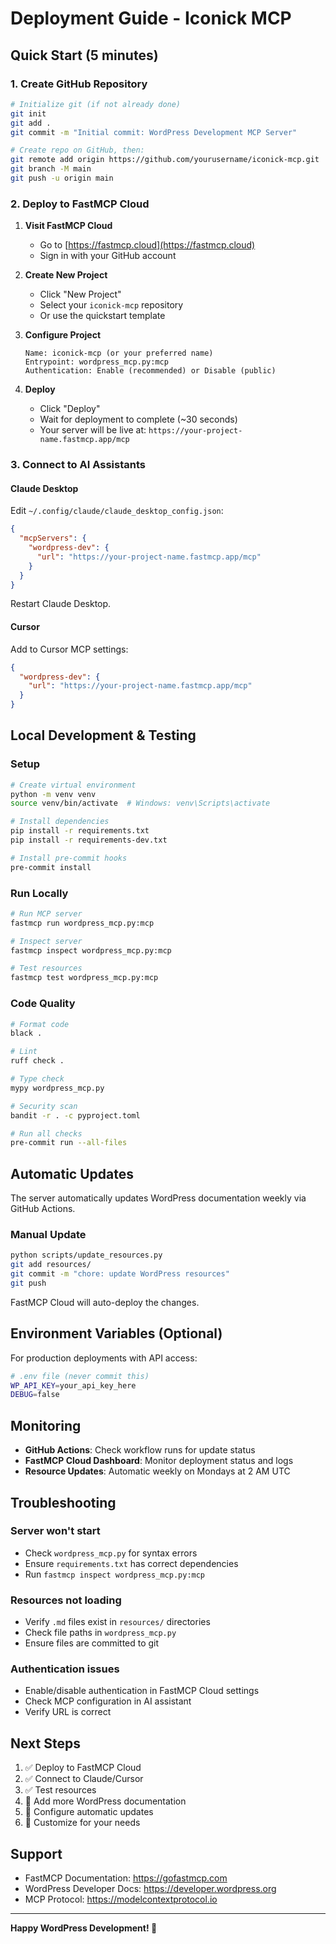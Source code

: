 # Deployment Guide - Iconick MCP

## Quick Start (5 minutes)

### 1. Create GitHub Repository

```bash
# Initialize git (if not already done)
git init
git add .
git commit -m "Initial commit: WordPress Development MCP Server"

# Create repo on GitHub, then:
git remote add origin https://github.com/yourusername/iconick-mcp.git
git branch -M main
git push -u origin main
```

### 2. Deploy to FastMCP Cloud

1. **Visit FastMCP Cloud**
   - Go to [https://fastmcp.cloud](https://fastmcp.cloud)
   - Sign in with your GitHub account

2. **Create New Project**
   - Click "New Project"
   - Select your `iconick-mcp` repository
   - Or use the quickstart template

3. **Configure Project**
   ```
   Name: iconick-mcp (or your preferred name)
   Entrypoint: wordpress_mcp.py:mcp
   Authentication: Enable (recommended) or Disable (public)
   ```

4. **Deploy**
   - Click "Deploy"
   - Wait for deployment to complete (~30 seconds)
   - Your server will be live at: `https://your-project-name.fastmcp.app/mcp`

### 3. Connect to AI Assistants

#### Claude Desktop

Edit `~/.config/claude/claude_desktop_config.json`:

```json
{
  "mcpServers": {
    "wordpress-dev": {
      "url": "https://your-project-name.fastmcp.app/mcp"
    }
  }
}
```

Restart Claude Desktop.

#### Cursor

Add to Cursor MCP settings:

```json
{
  "wordpress-dev": {
    "url": "https://your-project-name.fastmcp.app/mcp"
  }
}
```

## Local Development & Testing

### Setup

```bash
# Create virtual environment
python -m venv venv
source venv/bin/activate  # Windows: venv\Scripts\activate

# Install dependencies
pip install -r requirements.txt
pip install -r requirements-dev.txt

# Install pre-commit hooks
pre-commit install
```

### Run Locally

```bash
# Run MCP server
fastmcp run wordpress_mcp.py:mcp

# Inspect server
fastmcp inspect wordpress_mcp.py:mcp

# Test resources
fastmcp test wordpress_mcp.py:mcp
```

### Code Quality

```bash
# Format code
black .

# Lint
ruff check .

# Type check
mypy wordpress_mcp.py

# Security scan
bandit -r . -c pyproject.toml

# Run all checks
pre-commit run --all-files
```

## Automatic Updates

The server automatically updates WordPress documentation weekly via GitHub Actions.

### Manual Update

```bash
python scripts/update_resources.py
git add resources/
git commit -m "chore: update WordPress resources"
git push
```

FastMCP Cloud will auto-deploy the changes.

## Environment Variables (Optional)

For production deployments with API access:

```bash
# .env file (never commit this)
WP_API_KEY=your_api_key_here
DEBUG=false
```

## Monitoring

- **GitHub Actions**: Check workflow runs for update status
- **FastMCP Cloud Dashboard**: Monitor deployment status and logs
- **Resource Updates**: Automatic weekly on Mondays at 2 AM UTC

## Troubleshooting

### Server won't start
- Check `wordpress_mcp.py` for syntax errors
- Ensure `requirements.txt` has correct dependencies
- Run `fastmcp inspect wordpress_mcp.py:mcp`

### Resources not loading
- Verify `.md` files exist in `resources/` directories
- Check file paths in `wordpress_mcp.py`
- Ensure files are committed to git

### Authentication issues
- Enable/disable authentication in FastMCP Cloud settings
- Check MCP configuration in AI assistant
- Verify URL is correct

## Next Steps

1. ✅ Deploy to FastMCP Cloud
2. ✅ Connect to Claude/Cursor
3. ✅ Test resources
4. 📝 Add more WordPress documentation
5. 🔄 Configure automatic updates
6. 🎨 Customize for your needs

## Support

- FastMCP Documentation: https://gofastmcp.com
- WordPress Developer Docs: https://developer.wordpress.org
- MCP Protocol: https://modelcontextprotocol.io

---

**Happy WordPress Development! 🚀**
